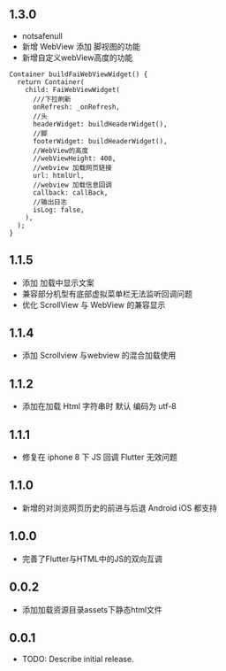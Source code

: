 ## 1.3.0

* notsafenull
* 新增 WebView 添加 脚视图的功能
* 新增自定义webView高度的功能

```
Container buildFaiWebViewWidget() {
  return Container(
    child: FaiWebViewWidget(
      ///下拉刷新
      onRefresh: _onRefresh,
      //头
      headerWidget: buildHeaderWidget(),
      //脚
      footerWidget: buildHeaderWidget(),
      //WebView的高度
      //webViewHeight: 400,
      //webview 加载网页链接
      url: htmlUrl,
      //webview 加载信息回调
      callback: callBack,
      //输出日志
      isLog: false,
    ),
  );
}

```
## 1.1.5

 * 添加 加载中显示文案
 * 兼容部分机型有底部虚拟菜单栏无法监听回调问题
 * 优化 ScrollView 与 WebView 的兼容显示

## 1.1.4

 * 添加 Scrollview 与webview 的混合加载使用

## 1.1.2

 * 添加在加载 Html 字符串时 默认 编码为  utf-8 

## 1.1.1

* 修复在 iphone 8 下  JS 回调 Flutter 无效问题

## 1.1.0 

* 新增的对浏览网页历史的前进与后退  Android iOS 都支持

## 1.0.0 

* 完善了Flutter与HTML中的JS的双向互调

## 0.0.2

* 添加加载资源目录assets下静态html文件

## 0.0.1

* TODO: Describe initial release.


